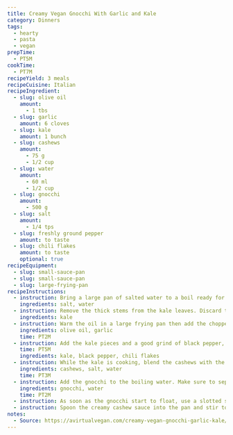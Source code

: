 ```yaml
---
title: Creamy Vegan Gnocchi With Garlic and Kale
category: Dinners
tags: 
  - hearty
  - pasta
  - vegan
prepTime:
  - PT5M
cookTime:
  - PT7M
recipeYield: 3 meals
recipeCuisine: Italian
recipeIngredient:
  - slug: olive oil
    amount:
      - 1 tbs
  - slug: garlic
    amount: 6 cloves
  - slug: kale
    amount: 1 bunch
  - slug: cashews
    amount:
      - 75 g
      - 1/2 cup
  - slug: water
    amount:
      - 60 ml
      - 1/2 cup
  - slug: gnocchi
    amount:
      - 500 g
  - slug: salt
    amount:
      - 1/4 tps
  - slug: freshly ground pepper
    amount: to taste
  - slug: chili flakes
    amount: to taste
    optional: true
recipeEquipment:
  - slug: small-sauce-pan
  - slug: small-sauce-pan
  - slug: large-frying-pan
recipeInstructions:
  - instruction: Bring a large pan of salted water to a boil ready for cooking the gnocchi
    ingredients: salt, water
  - instruction: Remove the thick stems from the kale leaves. Discard the stems and chop the leafy parts into bite sized pieces.
    ingredients: kale
  - instruction: Warm the oil in a large frying pan then add the chopped garlic and cook over a medium heat, moving constantly.
    ingredients: olive oil, garlic
    time: PT2M
  - instruction: Add the kale pieces and a good grind of black pepper, then continue to sauté, stirring frequently. If you want a little bit of heat add a sprinkle of chili flakes at this stage.
    time: PT5M
    ingredients: kale, black pepper, chili flakes
  - instruction: While the kale is cooking, blend the cashews with the ¼ teaspoon salt and water until completely smooth. 
    ingredients: cashews, salt, water
    time: PT3M
  - instruction: Add the gnocchi to the boiling water. Make sure to separate each piece of gnocchi before adding it to the water. Often they get a little clumped together in the pack. Have a slotted spoon ready to fish them out when done.
    ingredients: gnocchi, water
    time: PT2M
  - instruction: As soon as the gnocchi start to float, use a slotted spoon to remove them (do not discard the water) and add the gnocchi into the pan with the kale and garlic. 
  - instruction: Spoon the creamy cashew sauce into the pan and stir to combine everything. Add a little of the water the gnocchi was cooking in to thin it out a little as needed and add more seasoning if desired. 
notes:
  - Source: https://avirtualvegan.com/creamy-vegan-gnocchi-garlic-kale/
---
```

